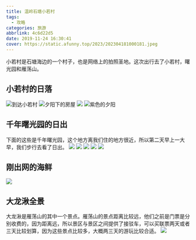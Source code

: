 ```yaml
---
title: 温岭石塘小若村
tags:
  - 攻略
categories: 旅游
abbrlink: 4c6d22d5
date: 2019-11-24 16:30:41
cover: https://static.afunny.top/2023/202304181000181.jpeg
---
```

小若村是石塘海边的一个村子，也是网络上的拍照圣地。这次出行去了小若村，曙光园和雁荡山。
## 小若村的日落
![到达小若村](https://static.afunny.top/2023/202304181000975.jpeg)
![夕阳下的房屋](https://static.afunny.top/2023/202304181000989.jpeg)
![](https://static.afunny.top/2023/202304181000181.jpeg)
![紫色的夕阳](https://static.afunny.top/2023/202304181000590.jpeg)

## 千年曙光园的日出
下面的这些是千年曙光园，这个地方离我们住的地方很近，所以第二天早上一大早，我们步行去看了日出。
![](https://static.afunny.top/2023/202304181000476.jpeg)
![](https://static.afunny.top/2023/202304181000597.jpeg)
![](https://static.afunny.top/2023/202304181001717.jpeg)
![](https://static.afunny.top/2023/202304181001679.jpeg)
![](https://static.afunny.top/2023/202304181001342.jpeg)

## 刚出网的海鲜
![](https://static.afunny.top/2023/202304181001493.png)

## 大龙湫全景
大龙湫是雁荡山的其中一个景点。雁荡山的景点距离比较远，他们之前是门票是分别收费的，因为距离远，所以景区与景区之间提供了接驳车，可以买联票两天或者三天比较划算，因为这些景点比较多，大概两三天的游玩比较合适。
![](https://static.afunny.top/2023/202304181001000.png)
